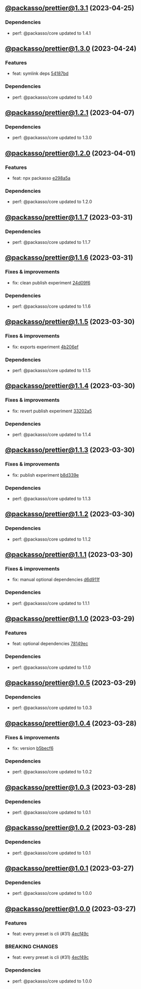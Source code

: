 ## [@packasso/prettier@1.3.1](https://github.com/qiwi/packasso/compare/2023.4.24-packasso.prettier.1.3.0-f0...2023.4.25-packasso.prettier.1.3.1-f0) (2023-04-25)

### Dependencies
* perf: @packasso/core updated to 1.4.1

## [@packasso/prettier@1.3.0](https://github.com/qiwi/packasso/compare/2023.4.7-packasso.prettier.1.2.1-f0...2023.4.24-packasso.prettier.1.3.0-f0) (2023-04-24)

### Features
* feat: symlink deps [54187bd](https://github.com/qiwi/packasso/commit/54187bd61cacc32bfc3f5fc07897c35e8933eb91)

### Dependencies
* perf: @packasso/core updated to 1.4.0

## [@packasso/prettier@1.2.1](https://github.com/qiwi/packasso/compare/2023.4.1-packasso.prettier.1.2.0-f0...2023.4.7-packasso.prettier.1.2.1-f0) (2023-04-07)

### Dependencies
* perf: @packasso/core updated to 1.3.0

## [@packasso/prettier@1.2.0](https://github.com/qiwi/packasso/compare/2023.3.31-packasso.prettier.1.1.7-f0...2023.4.1-packasso.prettier.1.2.0-f0) (2023-04-01)

### Features
* feat: npx packasso [e298a5a](https://github.com/qiwi/packasso/commit/e298a5a02497b5f8c02044cf9aa65c94bf76b0f7)

### Dependencies
* perf: @packasso/core updated to 1.2.0

## [@packasso/prettier@1.1.7](https://github.com/qiwi/packasso/compare/2023.3.31-packasso.prettier.1.1.6-f0...2023.3.31-packasso.prettier.1.1.7-f0) (2023-03-31)

### Dependencies
* perf: @packasso/core updated to 1.1.7

## [@packasso/prettier@1.1.6](https://github.com/qiwi/packasso/compare/2023.3.30-packasso.prettier.1.1.5-f0...2023.3.31-packasso.prettier.1.1.6-f0) (2023-03-31)

### Fixes & improvements
* fix: clean publish experiment [24d09f6](https://github.com/qiwi/packasso/commit/24d09f6b6bf550618b470c9ad5b85c7186350bfd)

### Dependencies
* perf: @packasso/core updated to 1.1.6

## [@packasso/prettier@1.1.5](https://github.com/qiwi/packasso/compare/2023.3.30-packasso.prettier.1.1.4-f0...2023.3.30-packasso.prettier.1.1.5-f0) (2023-03-30)

### Fixes & improvements
* fix: exports experiment [4b206ef](https://github.com/qiwi/packasso/commit/4b206efaab3bded0e89e03fb1a6025253e29ce82)

### Dependencies
* perf: @packasso/core updated to 1.1.5

## [@packasso/prettier@1.1.4](https://github.com/qiwi/packasso/compare/2023.3.30-packasso.prettier.1.1.3-f0...2023.3.30-packasso.prettier.1.1.4-f0) (2023-03-30)

### Fixes & improvements
* fix: revert publish experiment [33202a5](https://github.com/qiwi/packasso/commit/33202a5ca8e3d59cd203960af423e4b2cd0c90f3)

### Dependencies
* perf: @packasso/core updated to 1.1.4

## [@packasso/prettier@1.1.3](https://github.com/qiwi/packasso/compare/2023.3.30-packasso.prettier.1.1.2-f0...2023.3.30-packasso.prettier.1.1.3-f0) (2023-03-30)

### Fixes & improvements
* fix: publish experiment [b8d339e](https://github.com/qiwi/packasso/commit/b8d339e959390e6ab39f24ef6ceaa19d54586e80)

### Dependencies
* perf: @packasso/core updated to 1.1.3

## [@packasso/prettier@1.1.2](https://github.com/qiwi/packasso/compare/2023.3.30-packasso.prettier.1.1.1-f0...2023.3.30-packasso.prettier.1.1.2-f0) (2023-03-30)

### Dependencies
* perf: @packasso/core updated to 1.1.2

## [@packasso/prettier@1.1.1](https://github.com/qiwi/packasso/compare/2023.3.29-packasso.prettier.1.1.0-f0...2023.3.30-packasso.prettier.1.1.1-f0) (2023-03-30)

### Fixes & improvements
* fix: manual optional dependencies [d6d911f](https://github.com/qiwi/packasso/commit/d6d911ffd30ed94e528eeade78fe11d011ddcfcf)

### Dependencies
* perf: @packasso/core updated to 1.1.1

## [@packasso/prettier@1.1.0](https://github.com/qiwi/packasso/compare/2023.3.29-packasso.prettier.1.0.5-f0...2023.3.29-packasso.prettier.1.1.0-f0) (2023-03-29)

### Features
* feat: optional dependencies [78149ec](https://github.com/qiwi/packasso/commit/78149ec559effebd05bf94ce43a92fb8573d42fe)

### Dependencies
* perf: @packasso/core updated to 1.1.0

## [@packasso/prettier@1.0.5](https://github.com/qiwi/packasso/compare/2023.3.28-packasso.prettier.1.0.4-f0...2023.3.29-packasso.prettier.1.0.5-f0) (2023-03-29)

### Dependencies
* perf: @packasso/core updated to 1.0.3

## [@packasso/prettier@1.0.4](https://github.com/qiwi/packasso/compare/2023.3.28-packasso.prettier.1.0.3-f0...2023.3.28-packasso.prettier.1.0.4-f0) (2023-03-28)

### Fixes & improvements
* fix: version [b5becf6](https://github.com/qiwi/packasso/commit/b5becf63f27b765e9d93378f53d54da456c8df4f)

### Dependencies
* perf: @packasso/core updated to 1.0.2

## [@packasso/prettier@1.0.3](https://github.com/qiwi/packasso/compare/2023.3.28-packasso.prettier.1.0.2-f0...2023.3.28-packasso.prettier.1.0.3-f0) (2023-03-28)

### Dependencies
* perf: @packasso/core updated to 1.0.1

## [@packasso/prettier@1.0.2](https://github.com/qiwi/packasso/compare/2023.3.27-packasso.prettier.1.0.1-f0...2023.3.28-packasso.prettier.1.0.2-f0) (2023-03-28)

### Dependencies
* perf: @packasso/core updated to 1.0.1

## [@packasso/prettier@1.0.1](https://github.com/qiwi/packasso/compare/2023.3.27-packasso.prettier.1.0.0-f0...2023.3.27-packasso.prettier.1.0.1-f0) (2023-03-27)

### Dependencies
* perf: @packasso/core updated to 1.0.0

## [@packasso/prettier@1.0.0](https://github.com/qiwi/packasso/compare/undefined...2023.3.27-packasso.prettier.1.0.0-f0) (2023-03-27)

### Features
* feat: every preset is cli (#31) [4ecf49c](https://github.com/qiwi/packasso/commit/4ecf49cc42ab0823867e1631adb760d23968f32b)

### BREAKING CHANGES
* feat: every preset is cli (#31) [4ecf49c](https://github.com/qiwi/packasso/commit/4ecf49cc42ab0823867e1631adb760d23968f32b)

### Dependencies
* perf: @packasso/core updated to 1.0.0
